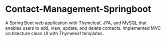 # Contact-Management-Springboot
A Spring Boot web application with Thymeleaf, JPA, and MySQL that enables users to add, view, update, and delete contacts. Implemented MVC architecture clean UI with Thymeleaf templates.
